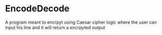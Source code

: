 # EncodeDecode
A program meant to encrpyt using Caesar cipher logic where the user can input his line and it will return a encrpyted output
